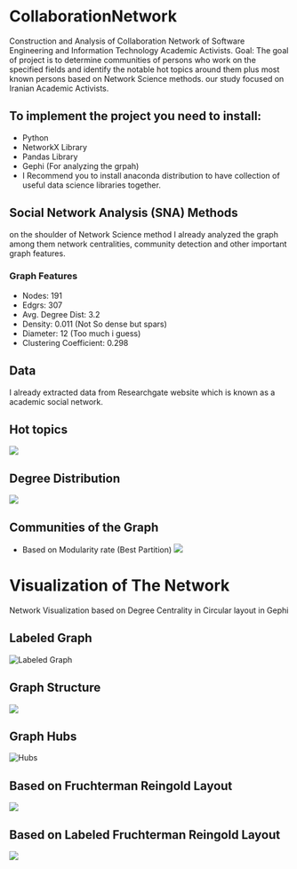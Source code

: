 # CollaborationNetwork
Construction and Analysis of Collaboration Network of Software Engineering and Information Technology Academic Activists. Goal: The goal of project is to determine communities of persons who work on the specified fields and identify the notable hot topics around them plus most known persons based on Network Science methods. our study focused on Iranian Academic Activists.
## To implement the project you need to install:
* Python
* NetworkX Library
* Pandas Library
* Gephi (For analyzing the grpah)
* I Recommend you to install anaconda distribution to have collection of useful data science libraries together.
## Social Network Analysis (SNA) Methods 
on the shoulder of Network Science method I already analyzed the graph among them network centralities, community detection and other important graph features.
### Graph Features
* Nodes: 191
* Edgrs: 307
* Avg. Degree Dist: 3.2
* Density: 0.011 (Not So dense but spars)
* Diameter: 12 (Too much i guess)
* Clustering Coefficient: 0.298
## Data
I already extracted data from Researchgate website which is known as a academic social network.
## Hot topics 
![](https://github.com/MohammadHeydari/CollaborationNetwork/blob/master/HotTopic.png)
## Degree Distribution
![](https://github.com/MohammadHeydari/CollaborationNetwork/blob/master/Degree_Distributions.png)
## Communities of the Graph
* Based on Modularity rate (Best Partition)
![](https://github.com/MohammadHeydari/CollaborationNetwork/blob/master/Modularity_Community.png)
# Visualization of The Network
 Network Visualization based on Degree Centrality in Circular layout in Gephi
 ## Labeled Graph
 ![Labeled Graph](https://github.com/MohammadHeydari/CollaborationNetwork/blob/master/Labeled%20Graph.png)
 ## Graph Structure 
 ![](https://github.com/MohammadHeydari/CollaborationNetwork/blob/master/Graph.png)
 ## Graph Hubs 
 ![Hubs](https://github.com/MohammadHeydari/CollaborationNetwork/blob/master/Graph%20Hubs.png)
 ## Based on Fruchterman Reingold Layout
 ![](https://github.com/MohammadHeydari/CollaborationNetwork/blob/master/Graph%20Visualization.png)
 ## Based on Labeled Fruchterman Reingold Layout
 ![](https://github.com/MohammadHeydari/CollaborationNetwork/blob/master/Untitled.png)
 
